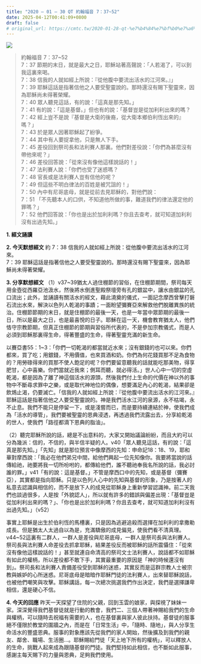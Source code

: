 ```yaml
---
title: "2020 – 01 – 30 QT 約翰福音 7：37~52"
date: 2025-04-12T00:41:09+0800
draft: false
# original_url: https://cmtc.tw/2020-01-28-qt-%e7%b4%84%e7%bf%b0%e7%a6%8f%e9%9f%b3-7%ef%bc%9a1424
---
```


![](/images/qt.jpg)
> 約翰福音 7：37\~52  
> 7：37 節期的末日，就是最大之日，耶穌站著高聲說：「人若渴了，可以到我這裏來喝。  
> 7：38 信我的人就如經上所說：『從他腹中要流出活水的江河來。』」  
> 7：39 耶穌這話是指著信他之人要受聖靈說的。那時還沒有賜下聖靈來，因為耶穌尚未得著榮耀。  
> 7：40 眾人聽見這話，有的說：「這真是那先知。」  
> 7：41 有的說：「這是基督。」但也有的說：「基督豈是從加利利出來的嗎？  
> 7：42 經上豈不是說『基督是大衛的後裔，從大衛本鄉伯利恆出來的』嗎？」  
> 7：43 於是眾人因著耶穌起了紛爭。  
> 7：44 其中有人要捉拿他，只是無人下手。  
> 7：45 差役回到祭司長和法利賽人那裏。他們對差役說：「你們為甚麼沒有帶他來呢？」  
> 7：46 差役回答說：「從來沒有像他這樣說話的！」  
> 7：47 法利賽人說：「你們也受了迷惑嗎？  
> 7：48 官長或是法利賽人豈有信他的呢？  
> 7：49 但這些不明白律法的百姓是被咒詛的！」  
> 7：50 內中有尼哥底母，就是從前去見耶穌的，對他們說：  
> 7：51 「不先聽本人的口供，不知道他所做的事，難道我們的律法還定他的罪嗎？」  
> 7：52 他們回答說：「你也是出於加利利嗎？你且去查考，就可知道加利利沒有出過先知。」

**1. 經文誦讀**

**2.  今天默想經文**
約 7：38 信我的人就如經上所說：從他腹中要流出活水的江河來。  
7：39 耶穌這話是指著信他之人要受聖靈說的。那時還沒有賜下聖靈來，因為耶穌尚未得著榮耀。

**3. 分享默想經文**
（1）v37\~39猶太人過住棚節的習俗，在住棚節期間，祭司每天用金壺從西羅亞池汲水，然後將水倒進聖殿祭壇旁有孔的銀盆中，讓水由銀盆的孔口流出；此外，並誦讀有關活水的經文，藉此澆奠的儀式，一面記念摩西曾擊打磐石流出水來，解決以色列人乾渴的事蹟；一面盼望彌賽亞來解救他們脫離異族的統治。住棚節節期的末日，就是住棚節的最後一天，也是一年當中眾節期的最後一日，所以是最大之日，也是最喜悅的日子。耶穌在這一天，機會教育猶太人，他們恪守宗教節期，但真正住棚節的節期與習俗所代表的，不是參加宗教儀式，而是人必須到耶穌那裏得生命，得著豐盛的生命，得著聖靈充滿的新生命。

以賽亞書55：1\~3：「你們一切乾渴的都當就近水來；沒有銀錢的也可以來。你們都來，買了吃；用銀錢，不用價值，也來買酒和奶。你們為何花錢買那不足為食物的？用勞碌得來的買那不使人飽足的呢？你們要留意聽我的話就能吃那美物，得享肥甘，心中喜樂。你們當就近我來；側耳而聽，就必得活。」世人心中一切的空虛乾渴，都是因為了離了神這個活水的源頭，然後我們付上生命的代價在神以外的事物中不斷尋求罪中之樂，或是取代神地位的偶像，想要滿足內心的乾渴，結果卻是飲鴆止渴，仍要滅亡。「信我的人就如經上所說：『從他腹中要流出活水的江河來。』耶穌這話是指著信他之人要受聖靈說的。神是我們活水江河的泉源，永不枯竭，永不止息。我們不能只是停留一下，或是淺嘗而已，而是要持續連結於神，使我們成為「活水的導管」，我們要被聖靈的恩典浸透，再透過我們流露出去，分享給乾渴的世人，使我們「路徑都滴下恩典的脂油」。

（2）聽完耶穌所說的話，總是不出意料的，大家又開始議論紛紛，而且大約可以分為幾派：信的，不信的，與半信半疑的人。v40「眾人聽見這話，有的說：「這真是那先知。」「先知」就是那位預言中像摩西的先知：申命記18：18、19，耶和華對摩西說：「我必在他們弟兄中間，給他們興起一位先知像你。我要將當說的話傳給祂，祂要將我一切所吩咐的，都傳給他們，誰不聽祂奉我名所說的話，我必討誰的罪。」v41「有的說：這是基督。」不管是摩西口中的先知，或是基督（彌賽亞），其實都是指向耶穌。只是以色列人心中的先知與基督的形象，乃是按著人的私意去認識與相信的，而不是放下人的成見從耶穌身上重新學習認識神。前二天我們也談過很多，人是按「外貌認人」，所以就有許多的錯誤與偏差出現：「基督豈是從加利利出來的嗎？」、「你也是出於加利利嗎？你且去查考，就可知道加利利沒有出過先知。」（v52）

事實上耶穌是出生於伯利恆的馬槽裏，只是因為逃避追殺而選擇在加利利的拿撒勒成長。但是猶太人太過自以為是，充滿驕傲的成見偏見，使我們看不清真理。v44\~52這裏有二群人，一群人是差役與尼哥底母，一群人是祭司長與法利賽人。祭司長與法利賽人命差役去抓拿耶穌，結果差役反而被耶穌的話所震懾住：「從來沒有像他這樣說話的！」甚至就連自命清高的祭司文士法利賽人，說話都不如耶穌有如此的權柄，所以差役都不敢下手，其實最重要的原因是「神的時候還沒有到」。祭司長和法利賽人責備差役受到耶穌的迷惑，其實反而是這群宗教人士被宗教與嫉妒的心所迷惑。尼哥底母是暗暗作耶穌門徒的法利賽人，出來替耶穌說話，也被他們嘲笑與攻擊。耶穌講話，每一次總次挑選我們作出決定，我們是選擇謙卑相信，還是硬心不信。

**4. 今天的回應**
昨天一天探望了住院的父親，回到玉雲的娘家，與探視了妹妹一家。深深覺得我們基督徒就是行動的教會，我們二、三個人帶著神賜給我們的生命與權柄，可以隨時去祝福有需要的人，也在基督裏與家人彼此扶持。基督徒的服事絕不僅限於教堂的圍牆之內，而是在「日常生活」中，「隨時、隨地」，與人分享生命活水的豐盛恩典。服事的對象應該先從我們的家人開始，然後擴及到我們的親友、鄰舍、職場、生活圈…。耶穌賜給門徒「天上地下所有的權柄」，可以釋放人的生命，挑戰人起來成為跟隨基督的門徒。我們堅持如此相信，也不斷如此服事，感謝主每天賜下的力量與恩典，足夠我們使用。
